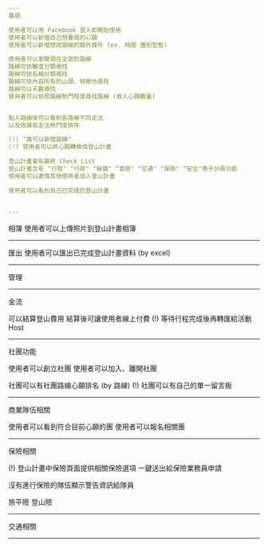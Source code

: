 ```yaml
---
基礎

使用者可以用 Facebook 登入即開始使用
使用者可以新增自己想要爬的心願
使用者可以新增想爬路線的額外條件 (ex. 時間 團別型態)

使用者可以瀏覽現在全部的路線
路線可依難度分類尋找
路線可依名稱分類尋找
路線可依內容所有的山頭、特徵地尋找
路線可以天數尋找
使用者可以依照路線熱門程度尋找路線 (收入心願數量)


點入路線後可以看到各路線不同走法
以及依據各走法熱門度排序

(!) "誰可以新增路線" 
(!) 使用者可以將心願轉換成登山計畫

登山計畫會有最終 Check List
登山計畫含有 "行程" "行政" "裝備" “食宿" "交通" "保險" "安全"等子分頁功能
使用者可以邀情其他使用者加入登山計畫

使用者可以看到自己已完成的登山計畫


---
```

相簿
使用者可以上傳照片到登山計畫相簿

---
匯出
使用者可以匯出已完成登山計畫資料 (by excel)

---
管理



---
金流

可以結算登山費用
結算後可讓使用者線上付費
(!) 等待行程完成後再轉匯給活動 Host 


---
社團功能

使用者可以創立社團
使用者可以加入、離開社團

社團可以有社團路線心願排名 (by 路線)
(!) 社團可以有自己的單一留言板

---

商業隊伍相關

使用者可以看到符合目前心願的團
使用者可以報名相關團

---

保險相關

(!) 登山計畫中保險頁面提供相關保險選項
一鍵送出給保險業務員申請

沒有進行保險的隊伍顯示警告資訊給隊員

旅平險
登山險

---

交通相關









---
